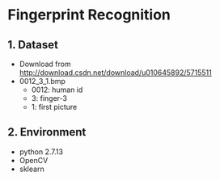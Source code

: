 # Fingerprint Recognition


## 1. Dataset

* Download from http://download.csdn.net/download/u010645892/5715511
* 0012_3_1.bmp
   * 0012: human id
   * 3: finger-3
   * 1: first picture


## 2. Environment

* python 2.7.13
* OpenCV
* sklearn

